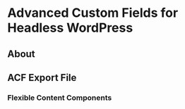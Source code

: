 # Advanced Custom Fields for Headless WordPress

## About

## ACF Export File

### Flexible Content Components

